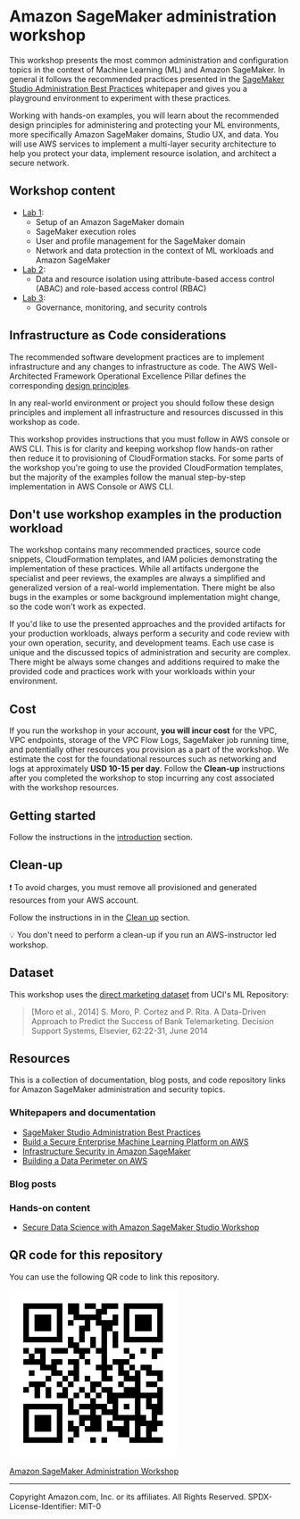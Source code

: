 # Amazon SageMaker administration workshop
This workshop presents the most common administration and configuration topics in the context of Machine Learning (ML) and Amazon SageMaker. In general it follows the recommended practices presented in the [SageMaker Studio Administration Best Practices](https://docs.aws.amazon.com/whitepapers/latest/sagemaker-studio-admin-best-practices/sagemaker-studio-admin-best-practices.html) whitepaper and gives you a playground environment to experiment with these practices.

Working with hands-on examples, you will learn about the recommended design principles for administering and protecting your ML environments, more specifically Amazon SageMaker domains, Studio UX, and data. You will use AWS services to implement a multi-layer security architecture to help you protect your data, implement resource isolation, and architect a secure network.

## Workshop content
- [Lab 1](content/01-lab-01/lab-01.md):
    - Setup of an Amazon SageMaker domain
    - SageMaker execution roles
    - User and profile management for the SageMaker domain
    - Network and data protection in the context of ML workloads and Amazon SageMaker
- [Lab 2](content/02-lab-02/lab-02.md):
    - Data and resource isolation using attribute-based access control (ABAC) and role-based access control (RBAC)
- [Lab 3](content/03-lab-03/lab-03.md):
    - Governance, monitoring, and security controls

## Infrastructure as Code considerations
The recommended software development practices are to implement infrastructure and any changes to infrastructure as code. 
The AWS Well-Architected Framework Operational Excellence Pillar defines the corresponding [design principles](https://docs.aws.amazon.com/wellarchitected/latest/operational-excellence-pillar/design-principles.html).

In any real-world environment or project you should follow these design principles and implement all infrastructure and resources discussed in this workshop as code.

This workshop provides instructions that you must follow in AWS console or AWS CLI. This is for clarity and keeping workshop flow hands-on rather then reduce it to provisioning of CloudFormation stacks. For some parts of the workshop you're going to use the provided CloudFormation templates, but the majority of the examples follow the manual step-by-step implementation in AWS Console or AWS CLI.

## Don't use workshop examples in the production workload
The workshop contains many recommended practices, source code snippets, CloudFormation templates, and IAM policies demonstrating the implementation of these practices. While all artifacts undergone the specialist and peer reviews, the examples are always a simplified and generalized version of a real-world implementation. There might be also bugs in the examples or some background implementation might change, so the code won't work as expected. 

If you'd like to use the presented approaches and the provided artifacts for your production workloads, always perform a security and code review with your own operation, security, and development teams. Each use case is unique and the discussed topics of administration and security are complex. There might be always some changes and additions required to make the provided code and practices work with your workloads within your environment.

## Cost
If you run the workshop in your account, **you will incur cost** for the VPC, VPC endpoints, storage of the VPC Flow Logs, SageMaker job running time, and potentially other resources you provision as a part of the workshop. We estimate the cost for the foundational resources such as networking and logs at approximately **USD 10-15 per day**. Follow the **Clean-up** instructions after you completed the workshop to stop incurring any cost associated with the workshop resources.

## Getting started
Follow the instructions in the [introduction](content/00-introduction/introduction.md) section.

## Clean-up
❗ To avoid charges, you must remove all provisioned and generated resources from your AWS account. 

Follow the instructions in in the [Clean up](content/900-clean-up/clean-up.md) section.

💡 You don't need to perform a clean-up if you run an AWS-instructor led workshop.

## Dataset
This workshop uses the [direct marketing dataset](https://archive.ics.uci.edu/ml/datasets/bank+marketing) from UCI's ML Repository:
> [Moro et al., 2014] S. Moro, P. Cortez and P. Rita. A Data-Driven Approach to Predict the Success of Bank Telemarketing. Decision Support Systems, Elsevier, 62:22-31, June 2014

## Resources
This is a collection of documentation, blog posts, and code repository links for Amazon SageMaker administration and security topics.

### Whitepapers and documentation
- [SageMaker Studio Administration Best Practices](https://docs.aws.amazon.com/whitepapers/latest/sagemaker-studio-admin-best-practices/network-management.html)
- [Build a Secure Enterprise Machine Learning Platform on AWS](https://docs.aws.amazon.com/whitepapers/latest/build-secure-enterprise-ml-platform/build-secure-enterprise-ml-platform.html)
- [Infrastructure Security in Amazon SageMaker](https://docs.aws.amazon.com/sagemaker/latest/dg/infrastructure-security.html)
- [Building a Data Perimeter on AWS](https://docs.aws.amazon.com/whitepapers/latest/building-a-data-perimeter-on-aws/building-a-data-perimeter-on-aws.html)

### Blog posts

### Hands-on content
- [Secure Data Science with Amazon SageMaker Studio Workshop](https://catalog.us-east-1.prod.workshops.aws/workshops/c882cd42-8ec8-4112-9469-9fab33471e85/en-US)

## QR code for this repository
You can use the following QR code to link this repository.

![](./static/img/workshop-github-qrcode.png)

[Amazon SageMaker Administration Workshop](https://bit.ly/40RfQAn)

---

Copyright Amazon.com, Inc. or its affiliates. All Rights Reserved.
SPDX-License-Identifier: MIT-0